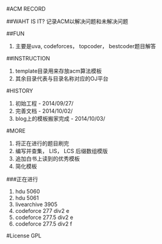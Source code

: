 #ACM RECORD


##WAHT IS IT?
记录ACM以解决问题和未解决问题


##FUN
<ol>
<li>主要是uva, codeforces， topcoder， bestcoder题目解答</li>
</ol>

##INSTRUCTION
<ol>
<li>template目录用来存放acm算法模板</li>
<li>其余目录代表与目录名称对应的OJ平台</li>
</ol>

#HISTORY
<ol>
<li>初始工程 - 2014/09/27/</li>
<li>完善文档 - 2014/10/02/</li>
<li>blog上的模板搬家完成 - 2014/10/03/</li>
</ol>


#MORE
<ol>
<li>将正在进行的题目刷完</li>
<li>编写并查集， LIS， LCS 后缀数组模版</li>
<li>追加白书上读到的优秀模板</li>
<li>简化模板</li>
</ol>

###正在进行
<ol>
<li>hdu 5060</li>
<li>hdu 5061</li>
<li>livearchive 3905</li>
<li>codeforce 277   div2 e</li>
<li>codeforce 277.5 div2 e</li>
<li>codeforce 277.5 div2 f</li>
</ol>



#License
GPL
